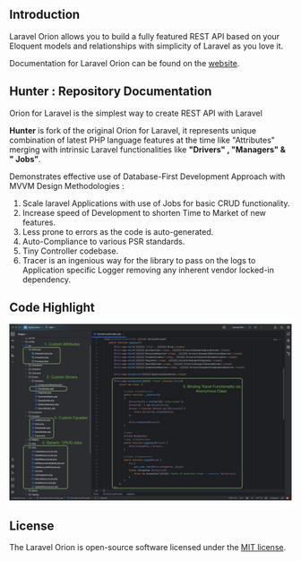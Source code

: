 
## Introduction
Laravel Orion allows you to build a fully featured REST API based on your Eloquent models and relationships with simplicity of Laravel as you love it.

Documentation for Laravel Orion can be found on the [website](https://tailflow.github.io/laravel-orion-docs/).

## Hunter : Repository Documentation
Orion for Laravel is the simplest way to create REST API with Laravel

**Hunter** is  fork of the original Orion for Laravel, it represents unique combination of latest PHP language features at the time like "Attributes" merging with intrinsic Laravel functionalities like **"Drivers" , "Managers" & " Jobs"**.

Demonstrates effective use of Database-First Development Approach with MVVM Design Methodologies : 
1. Scale laravel Applications with use of Jobs for basic CRUD functionality.
2. Increase speed of Development to shorten Time to Market of  new features.
3. Less prone to errors as the code is auto-generated.
4. Auto-Compliance to various PSR standards.
5. Tiny Controller codebase.
6. Tracer is an ingenious way for the library to pass on the logs to Application specific Logger removing any inherent vendor locked-in dependency.

## Code Highlight 

![Alt text](blob/code_summary.jpeg)


## License

The Laravel Orion is open-source software licensed under the [MIT license](https://opensource.org/licenses/MIT).
